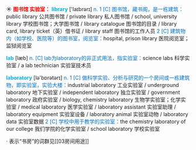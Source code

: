 ☀ <font color="red">**图书馆 实验室：**</font>
<font color="sky blue">**library**</font> ['laɪbrərɪ] 
<font color="#0070c0">n. 1 [C] 图书馆，藏书阁，是一栋建筑：</font>public library 公共图书馆 / private library 私人图书馆 / school, university library 学校图书馆；大学图书馆 / library catalogue 图书馆的目录 / library card, library ticket（英）借书证 / library staff 图书馆的工作人员 <font color="#0070c0">2 [C] 建筑物内（如学校、医院等）的图书室，阅览室：</font>hospital, prison library 医院阅览室；监狱阅览室

<font color="sky blue">**lab**</font> [læb] 
<font color="#0070c0">n. [C] lab为laboratory的非正式用法，指实验室：</font>science labs 科学实验室 / a lab technician 实验室技术员

<font color="sky blue">**laboratory**</font> [lə'bɒrətərɪ] 
<font color="#0070c0">n. 1 [C] 做科学实验、分析与研究的一个房间或一栋建筑物，即实验室，实验大楼：</font>industrial laboratory 工业实验室 / underground laboratory 地下实验室 / independent laboratory 独立实验室 / government laboratory 政府实验室 / biology, chemistry laboratory 生物学实验室；化学实验室 / medical laboratory 医学实验室 / laboratory assistant 实验室助理 / laboratory equipment 实验室设备 / laboratory animal 实验室动物 / laboratory data 实验室数据 <font color="#0070c0">2 [C] 学校中用于教学的实验室：</font>the chemistry laboratory of our college 我们学院的化学实验室 / school laboratory 学校实验室

· 表示“书房”的词群见[[03房间用途]]
